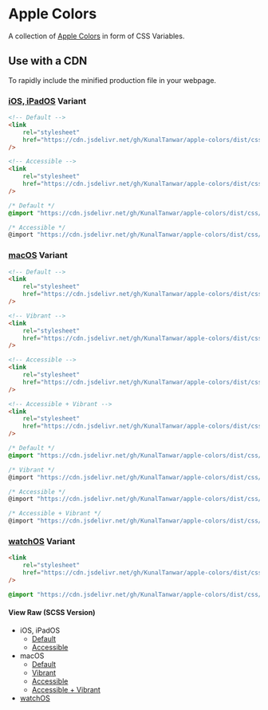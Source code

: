 # Apple Colors

A collection of [Apple Colors](https://developer.apple.com/design/human-interface-guidelines/foundations/color) in form of CSS Variables.

## Use with a CDN

To rapidly include the minified production file in your webpage.

### [iOS, iPadOS](https://developer.apple.com/design/human-interface-guidelines/foundations/color#system-colors-ios) Variant

```html
<!-- Default -->
<link
    rel="stylesheet"
    href="https://cdn.jsdelivr.net/gh/KunalTanwar/apple-colors/dist/css/iOS-iPadOS/colors.min.css"
/>

<!-- Accessible -->
<link
    rel="stylesheet"
    href="https://cdn.jsdelivr.net/gh/KunalTanwar/apple-colors/dist/css/iOS-iPadOS/accessible-colors.min.css"
/>
```

```css
/* Default */
@import "https://cdn.jsdelivr.net/gh/KunalTanwar/apple-colors/dist/css/iOS-iPadOS/colors.min.css"

/* Accessible */
@import "https://cdn.jsdelivr.net/gh/KunalTanwar/apple-colors/dist/css/iOS-iPadOS/accessible-colors.min.css"
```

### [macOS](https://developer.apple.com/design/human-interface-guidelines/foundations/color#system-colors-macos) Variant

```html
<!-- Default -->
<link
    rel="stylesheet"
    href="https://cdn.jsdelivr.net/gh/KunalTanwar/apple-colors/dist/css/macOS/colors.min.css"
/>

<!-- Vibrant -->
<link
    rel="stylesheet"
    href="https://cdn.jsdelivr.net/gh/KunalTanwar/apple-colors/dist/css/macOS/vibrant-colors.min.css"
/>

<!-- Accessible -->
<link
    rel="stylesheet"
    href="https://cdn.jsdelivr.net/gh/KunalTanwar/apple-colors/dist/css/macOS/accessible-colors.min.css"
/>

<!-- Accessible + Vibrant -->
<link
    rel="stylesheet"
    href="https://cdn.jsdelivr.net/gh/KunalTanwar/apple-colors/dist/css/macOS/accessible-vibrant-colors.min.css"
/>
```

```css
/* Default */
@import "https://cdn.jsdelivr.net/gh/KunalTanwar/apple-colors/dist/css/macOS/colors.min.css"

/* Vibrant */
@import "https://cdn.jsdelivr.net/gh/KunalTanwar/apple-colors/dist/css/macOS/vibrant-colors.min.css"

/* Accessible */
@import "https://cdn.jsdelivr.net/gh/KunalTanwar/apple-colors/dist/css/macOS/accessible-colors.min.css"

/* Accessible + Vibrant */
@import "https://cdn.jsdelivr.net/gh/KunalTanwar/apple-colors/dist/css/macOS/accessible-vibrant-colors.min.css"
```

### [watchOS](https://developer.apple.com/design/human-interface-guidelines/foundations/color#system-colors-watchos) Variant

```html
<link
    rel="stylesheet"
    href="https://cdn.jsdelivr.net/gh/KunalTanwar/apple-colors/dist/css/watchOS/colors.min.css"
/>
```

```css
@import "https://cdn.jsdelivr.net/gh/KunalTanwar/apple-colors/dist/css/watchOS/colors.min.css"
```

#### View Raw (SCSS Version)

- iOS, iPadOS
  - [Default](https://cdn.jsdelivr.net/gh/KunalTanwar/apple-colors/src/scss/iOS-iPadOS/colors.scss)
  - [Accessible](https://cdn.jsdelivr.net/gh/KunalTanwar/apple-colors/src/scss/iOS-iPadOS/accessible-colors.scss)
- macOS
  - [Default](https://cdn.jsdelivr.net/gh/KunalTanwar/apple-colors/src/scss/macOS/colors.scss)
  - [Vibrant](https://cdn.jsdelivr.net/gh/KunalTanwar/apple-colors/src/scss/macOS/vibrant-colors.scss)
  - [Accessible](https://cdn.jsdelivr.net/gh/KunalTanwar/apple-colors/src/scss/macOS/accessible-colors.scss)
  - [Accessible + Vibrant](https://cdn.jsdelivr.net/gh/KunalTanwar/apple-colors/src/scss/macOS/accessible-vibrant-colors.scss)
- [watchOS](https://cdn.jsdelivr.net/gh/KunalTanwar/apple-colors/src/scss/watchOS/colors.scss)
